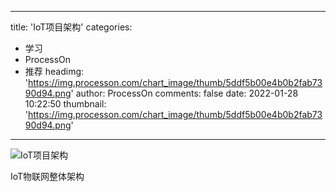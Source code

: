 
---
title: 'IoT项目架构'
categories: 
 - 学习
 - ProcessOn
 - 推荐
headimg: 'https://img.processon.com/chart_image/thumb/5ddf5b00e4b0b2fab7390d94.png'
author: ProcessOn
comments: false
date: 2022-01-28 10:22:50
thumbnail: 'https://img.processon.com/chart_image/thumb/5ddf5b00e4b0b2fab7390d94.png'
---

<div>   
<img class="thumb" alt="IoT项目架构" src="https://img.processon.com/chart_image/thumb/5ddf5b00e4b0b2fab7390d94.png" referrerpolicy="no-referrer">
<p>IoT物联网整体架构</p>  
</div>
            